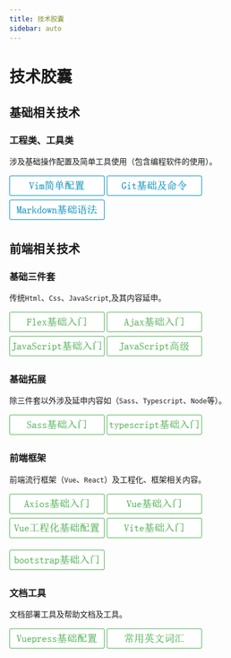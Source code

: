 ```yaml
---
title: 技术胶囊
sidebar: auto
---
```


# 技术胶囊

## 基础相关技术

### 工程类、工具类

涉及基础操作配置及简单工具使用（包含编程软件的使用）。

[![vim](../.vuepress/public/vimpz.png)](vim简单配置.md) 	[![git](../.vuepress/public/gitbase.png)](git基础及命令.md)		[![markdown](../.vuepress/public/markdown.png)](markdown基本语法.md)

## 前端相关技术

### 基础三件套

传统`Html`、`Css`、`JavaScript`,及其内容延申。

[![flex](../.vuepress/public/flex.png)](flex基础入门.md)		[![ajax](../.vuepress/public/ajax.png)](ajax入门.md)		[![JavaScript](../.vuepress/public/JavaScript.png)](JavaScript基础入门.md)		[![JavaScript](../.vuepress/public/JavaScriptgj.png)](JavaScript高级.md)

### 基础拓展

除三件套以外涉及延申内容如（`Sass`、`Typescript`、`Node`等）。

[![sass](../.vuepress/public/sass.png)](sass基础入门.md)		[![typescript](../.vuepress/public/typescript.png)](typescript基础入门.md)

### 前端框架

前端流行框架（`Vue`、`React`）及工程化、框架相关内容。

[![axios](../.vuepress/public/axios.png)](axios入门.md)	[![vue](../.vuepress/public/vue.png)](vue基础入门.md)	[![vue工程](../.vuepress/public/vue-project.png)](vue工程化基础配置.md)	[![vite](../.vuepress/public/vite.png)](vite基础入门.md)	

[![bts](../.vuepress/public/bootstrap.png)](bootstrap基础入门.md)	

### 文档工具

文档部署工具及帮助文档及工具。

[![vuepress](../.vuepress/public/vuepress.png)](vuepress基础配置.md)		[![英文词汇](../.vuepress/public/ywch.png)](常用英文词汇.md)

